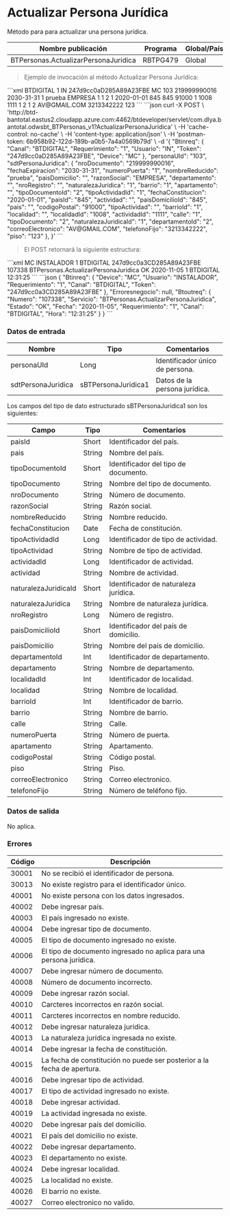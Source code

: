 # Actualizar Persona Jurídica 

Método para para actualizar una persona jurídica. 

Nombre publicación | Programa | Global/País 
--------- | ----------- | ----------- 
BTPersonas.ActualizarPersonaJuridica | RBTPG479 | Global 

> Ejemplo de invocación al método Actualizar Persona Jurídica: 

<code-group> 
<code-block title="XML" active> 
```xml 
<soapenv:Envelope xmlns:soapenv="http://schemas.xmlsoap.org/soap/envelope/" xmlns:bts="http://uy.com.dlya.bantotal/BTSOA/"> 
   <soapenv:Header/> 
   <soapenv:Body> 
      <bts:BTPersonas.ActualizarPersonaJuridica> 
         <bts:Btinreq> 
            <bts:Canal>BTDIGITAL</bts:Canal> 
            <bts:Requerimiento>1</bts:Requerimiento> 
            <bts:Usuario>IN</bts:Usuario> 
            <bts:Token>247d9cc0aD285A89A23FBE</bts:Token> 
            <bts:Device>MC</bts:Device> 
         </bts:Btinreq> 
         <bts:personaUId>103</bts:personaUId> 
         <bts:sdtPersonaJuridica> 
            <bts:nroDocumento>219999990016</bts:nroDocumento> 
            <bts:fechaExpiracion>2030-31-31</bts:fechaExpiracion> 
            <bts:numeroPuerta>1</bts:numeroPuerta> 
            <bts:nombreReducido>prueba</bts:nombreReducido> 
            <bts:paisDomicilio></bts:paisDomicilio> 
            <bts:razonSocial>EMPRESA</bts:razonSocial> 
            <bts:departamento></bts:departamento> 
            <bts:nroRegistro></bts:nroRegistro> 
            <bts:naturalezaJuridica>1</bts:naturalezaJuridica> 
            <bts:barrio>1</bts:barrio> 
            <bts:apartamento></bts:apartamento> 
            <bts:tipoDocumentoId>2</bts:tipoDocumentoId> 
            <bts:tipoActividadId>1</bts:tipoActividadId> 
            <bts:fechaConstitucion>2020-01-01</bts:fechaConstitucion> 
            <bts:paisId>845</bts:paisId> 
            <bts:actividad></bts:actividad> 
            <bts:paisDomicilioId>845</bts:paisDomicilioId> 
            <bts:pais></bts:pais> 
            <bts:codigoPostal>91000</bts:codigoPostal> 
            <bts:tipoActividad></bts:tipoActividad> 
            <bts:barrioId>1</bts:barrioId> 
            <bts:localidad></bts:localidad> 
            <bts:localidadId>1008</bts:localidadId> 
            <bts:actividadId>1111</bts:actividadId> 
            <bts:calle>1</bts:calle> 
            <bts:tipoDocumento>2</bts:tipoDocumento> 
            <bts:naturalezaJuridicaId>1</bts:naturalezaJuridicaId> 
            <bts:departamentoId>2</bts:departamentoId> 
            <bts:correoElectronico>AV@GMAIL.COM</bts:correoElectronico> 
            <bts:telefonoFijo>3213342222</bts:telefonoFijo> 
            <bts:piso>123</bts:piso> 
         </bts:sdtPersonaJuridica> 
      </bts:BTPersonas.ActualizarPersonaJuridica> 
   </soapenv:Body> 
</soapenv:Envelope> 
``` 
</code-block> 

<code-block title="JSON"> 
```json 
curl -X POST \ 
  'http://btd-bantotal.eastus2.cloudapp.azure.com:4462/btdeveloper/servlet/com.dlya.bantotal.odwsbt_BTPersonas_v1?ActualizarPersonaJuridica' \ 
  -H 'cache-control: no-cache' \ 
  -H 'content-type: application/json' \ 
  -H 'postman-token: 6b958b92-122d-189b-a0b5-7a4a0569b79d' \ 
  -d '{ 
   "Btinreq": { 
   "Canal": "BTDIGITAL", 
   "Requerimiento": "1", 
   "Usuario": "IN", 
   "Token": "247d9cc0aD285A89A23FBE", 
   "Device": "MC" 
   }, 
   "personaUId": "103", 
    "sdtPersonaJuridica": { 
        "nroDocumento": "219999990016", 
        "fechaExpiracion": "2030-31-31", 
        "numeroPuerta": "1", 
        "nombreReducido": "prueba", 
        "paisDomicilio": "", 
        "razonSocial": "EMPRESA", 
        "departamento": "", 
        "nroRegistro": "", 
        "naturalezaJuridica": "1", 
        "barrio": "1", 
        "apartamento": "", 
        "tipoDocumentoId": "2", 
        "tipoActividadId": "1", 
        "fechaConstitucion": "2020-01-01", 
        "paisId": "845", 
        "actividad": "", 
        "paisDomicilioId": "845", 
        "pais": "", 
        "codigoPostal": "91000", 
        "tipoActividad": "", 
        "barrioId": "1", 
        "localidad": "", 
        "localidadId": "1008", 
        "actividadId": "1111", 
        "calle": "1", 
        "tipoDocumento": "2", 
        "naturalezaJuridicaId": "1", 
        "departamentoId": "2", 
        "correoElectronico": "AV@GMAIL.COM", 
        "telefonoFijo": "3213342222", 
        "piso": "123" 
    }, 
}' 
``` 
</code-block> 
</code-group> 

> El POST retornará la siguiente estructura: 

<code-group> 
<code-block title="XML" active> 
```xml 
<SOAP-ENV:Envelope xmlns:SOAP-ENV="http://schemas.xmlsoap.org/soap/envelope/" xmlns:xsd="http://www.w3.org/2001/XMLSchema" xmlns:SOAP-ENC="http://schemas.xmlsoap.org/soap/encoding/" xmlns:xsi="http://www.w3.org/2001/XMLSchema-instance"> 
   <SOAP-ENV:Body> 
      <BTPersonas.ActualizarPersonaJuridicaResponse xmlns="http://uy.com.dlya.bantotal/BTSOA/"> 
         <Btinreq> 
            <Device>MC</Device> 
            <Usuario>INSTALADOR</Usuario> 
            <Requerimiento>1</Requerimiento> 
            <Canal>BTDIGITAL</Canal> 
            <Token>247d9cc0a3CD285A89A23FBE</Token> 
         </Btinreq> 
         <Erroresnegocio></Erroresnegocio> 
         <Btoutreq> 
            <Numero>107338</Numero> 
            <Servicio>BTPersonas.ActualizarPersonaJuridica</Servicio> 
            <Estado>OK</Estado> 
            <Fecha>2020-11-05</Fecha> 
            <Requerimiento>1</Requerimiento> 
            <Canal>BTDIGITAL</Canal> 
            <Hora>12:31:25</Hora> 
         </Btoutreq> 
      </BTPersonas.ActualizarPersonaJuridicaResponse> 
   </SOAP-ENV:Body> 
</SOAP-ENV:Envelope> 
``` 
</code-block> 

<code-block title="JSON"> 
```json 
 { 
	 "Btinreq": { 
		"Device": "MC", 
		"Usuario": "INSTALADOR", 
		"Requerimiento": "1", 
		"Canal": "BTDIGITAL", 
		"Token": "247d9cc0a3CD285A89A23FBE" 
	 }, 
	 "Erroresnegocio": null, 
	 "Btoutreq": { 
		"Numero": "107338", 
		"Servicio": "BTPersonas.ActualizarPersonaJuridica", 
		"Estado": "OK", 
		"Fecha": "2020-11-05", 
		"Requerimiento": "1", 
		"Canal": "BTDIGITAL", 
		"Hora": "12:31:25" 
	 } 
 } 
``` 
</code-block> 
</code-group> 

### Datos de entrada 

Nombre | Tipo | Comentarios 
--------- | ----------- | ----------- 
personaUId | Long | Identificador único de persona. 
sdtPersonaJuridica | sBTPersonaJuridica1 | Datos de la persona jurídica. 

Los campos del tipo de dato estructurado sBTPersonaJuridica1 son los siguientes: 

Campo | Tipo | Comentarios 
--------- | ----------- | ----------- 
paisId | Short | Identificador del país. 
pais | String | Nombre del país. 
tipoDocumentoId | Short | Identificador del tipo de documento. 
tipoDocumento | String | Nombre del tipo de documento. 
nroDocumento | String | Número de documento. 
razonSocial | String | Razón social. 
nombreReducido | String | Nombre reducido. 
fechaConstitucion | Date | Fecha de constitución. 
tipoActividadId | Long | Identificador de tipo de actividad. 
tipoActividad | String | Nombre de tipo de actividad. 
actividadId | Long | Identificador de actividad. 
actividad | String | Nombre de actividad. 
naturalezaJuridicaId | Short | Identificador de naturaleza jurídica. 
naturalezaJuridica | String | Nombre de naturaleza jurídica. 
nroRegistro | Long | Número de registro. 
paisDomicilioId | Short | Identificador del país de domicilio. 
paisDomicilio | String | Nombre del país de domicilio. 
departamentoId | Int | Identificador de departamento. 
departamento | String | Nombre de departamento. 
localidadId | Int | Identificador de localidad. 
localidad | String | Nombre de localidad. 
barrioId | Int | Identificador de barrio. 
barrio | String | Nombre de barrio. 
calle | String | Calle. 
numeroPuerta | String | Número de puerta. 
apartamento | String | Apartamento. 
codigoPostal | String | Código postal. 
piso | String | Piso. 
correoElectronico | String | Correo electronico. 
telefonoFijo | String | Número de teléfono fijo. 

### Datos de salida 

No aplica. 

### Errores 

Código | Descripción 
--------- | ----------- 
30001 | No se recibió el identificador de persona. 
30013 | No existe registro para el identificador único. 
40001 | No existe persona con los datos ingresados. 
40002 | Debe ingresar país. 
40003 | El país ingresado no existe. 
40004 | Debe ingresar tipo de documento. 
40005 | El tipo de documento ingresado no existe. 
40006 | El tipo de documento ingresado no aplica para una persona jurídica. 
40007 | Debe ingresar número de documento. 
40008 | Número de documento incorrecto. 
40009 | Debe ingresar razón social. 
40010 | Carcteres incorrectos en razón social. 
40011 | Carcteres incorrectos en nombre reducido. 
40012 | Debe ingresar naturaleza jurídica. 
40013 | La naturaleza jurídica ingresada no existe. 
40014 | Debe ingresar la fecha de constitución. 
40015 | La fecha de constitución no puede ser posterior a la fecha de apertura. 
40016 | Debe ingresar tipo de actividad. 
40017 | El tipo de actividad ingresado no existe. 
40018 | Debe ingresar actividad. 
40019 | La actividad ingresada no existe. 
40020 | Debe ingresar país del domicilio. 
40021 | El país del domicilio no existe. 
40022 | Debe ingresar departamento. 
40023 | El departamento no existe. 
40024 | Debe ingresar localidad. 
40025 | La localidad no existe. 
40026 | El barrio no existe. 
40027 | Correo electronico no valido. 


 
